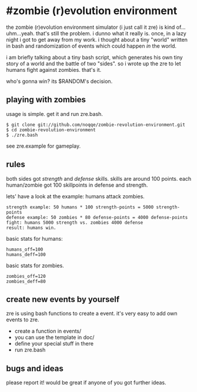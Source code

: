 #zombie (r)evolution environment 
================================

the zombie (r)evolution environment simulator (i just call it zre) is kind of... uhm...yeah. 
that's still the problem. i dunno what it really is. once, in a lazy night i got to 
get away from my work. i thought about a tiny "world" written in bash and randomization of events
which could happen _in_ the world. 

i am briefly talking about a tiny bash script, which generates his own tiny
story of a world and the battle of two "sides". so i wrote up the zre to 
let humans fight against zombies. that's it. 

who's gonna win? its $RANDOM's decision. 

playing with zombies
--------------------

usage is simple. get it and run zre.bash.

    $ git clone git://github.com/noqqe/zombie-revolution-environment.git
    $ cd zombie-revolution-environment
    $ ./zre.bash

see zre.example for gameplay.

rules
-----

both sides got _strength_ and _defense_ skills. 
skills are around 100 points. each human/zombie got 100 skillpoints in
defense and strength. 

lets' have a look at the example: humans attack zombies.

    strength example: 50 humans * 100 strength-points = 5000 strength-points
    defense example: 50 zombies * 80 defense-points = 4000 defense-points
    fight: humans 5000 strength vs. zombies 4000 defense
    result: humans win.

basic stats for humans:

    humans_off=100
    humans_deff=100

basic stats for zombies.

    zombies_off=120
    zombies_deff=80

create new events by yourself
-----------------------------

zre is using bash functions to create a event. it's very easy to
add own events to zre. 

 * create a function in events/ 
 * you can use the template in doc/
 * define your special stuff in there
 * run zre.bash


bugs and ideas
-------------

please report it! would be great if anyone of you got further ideas.

